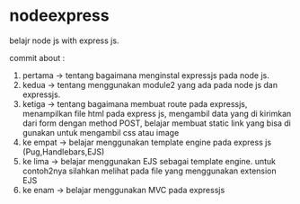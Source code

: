 # nodeexpress
belajr node js with express js.

commit about :
1. pertama  -> tentang bagaimana menginstal expressjs pada node js.
2. kedua    -> tentang menggunakan module2 yang ada pada node js dan expressjs.
3. ketiga   -> tentang bagaimana membuat route pada expressjs, menampilkan file html pada express js, mengambil data yang di kirimkan dari form dengan method POST, belajar membuat                static link yang bisa di gunakan untuk mengambil css atau image
4. ke empat -> belajar menggunakan template engine pada express js (Pug,Handlebars,EJS)
5. ke lima -> belajar menggunakan EJS sebagai template engine. untuk contoh2nya silahkan melihat pada file yang menggunakan extension EJS
6. ke enam -> belajar menggunakan MVC pada expressjs